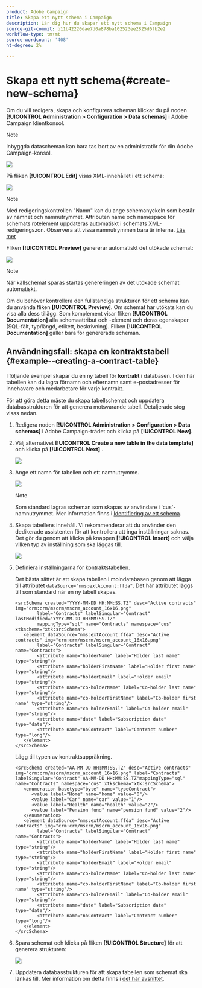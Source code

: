 ```yaml
---
product: Adobe Campaign
title: Skapa ett nytt schema i Campaign
description: Lär dig hur du skapar ett nytt schema i Campaign
source-git-commit: b11b42220dae7d0a878ba102523ee2825d6fb2e2
workflow-type: tm+mt
source-wordcount: '408'
ht-degree: 2%

---
```


# Skapa ett nytt schema{#create-new-schema}

Om du vill redigera, skapa och konfigurera scheman klickar du på noden **[!UICONTROL Administration > Configuration > Data schemas]** i Adobe Campaign klientkonsol.

>[!NOTE]
>
>Inbyggda datascheman kan bara tas bort av en administratör för din Adobe Campaign-konsol.

![](assets/schema_navtree.png)

På fliken **[!UICONTROL Edit]** visas XML-innehållet i ett schema:

![](assets/schema_edition.png)

>[!NOTE]
>
>Med redigeringskontrollen &quot;Namn&quot; kan du ange schemanyckeln som består av namnet och namnutrymmet. Attributen name och namespace för schemats rotelement uppdateras automatiskt i schemats XML-redigeringszon. Observera att vissa namnutrymmen bara är interna. [Läs mer](schemas.md#reserved-namespaces)

Fliken **[!UICONTROL Preview]** genererar automatiskt det utökade schemat:

![](assets/schema_edition2.png)

>[!NOTE]
>
>När källschemat sparas startas genereringen av det utökade schemat automatiskt.

Om du behöver kontrollera den fullständiga strukturen för ett schema kan du använda fliken **[!UICONTROL Preview]**. Om schemat har utökats kan du visa alla dess tillägg. Som komplement visar fliken **[!UICONTROL Documentation]** alla schemaattribut och -element och deras egenskaper (SQL-fält, typ/längd, etikett, beskrivning). Fliken **[!UICONTROL Documentation]** gäller bara för genererade scheman.

## Användningsfall: skapa en kontraktstabell {#example--creating-a-contract-table}

I följande exempel skapar du en ny tabell för **kontrakt** i databasen. I den här tabellen kan du lagra förnamn och efternamn samt e-postadresser för innehavare och medarbetare för varje kontrakt.

För att göra detta måste du skapa tabellschemat och uppdatera databasstrukturen för att generera motsvarande tabell. Detaljerade steg visas nedan.

1. Redigera noden **[!UICONTROL Administration > Configuration > Data schemas]** i Adobe Campaign-trädet och klicka på **[!UICONTROL New]**.
1. Välj alternativet **[!UICONTROL Create a new table in the data template]** och klicka på **[!UICONTROL Next]** .

   ![](assets/create_new_schema.png)

1. Ange ett namn för tabellen och ett namnutrymme.

   ![](assets/create_new_param.png)

   >[!NOTE]
   >
   >Som standard lagras scheman som skapas av användare i &#39;cus&#39;-namnutrymmet. Mer information finns i [Identifiering av ett schema](extend-schema.md#identification-of-a-schema).

1. Skapa tabellens innehåll. Vi rekommenderar att du använder den dedikerade assistenten för att kontrollera att inga inställningar saknas. Det gör du genom att klicka på knappen **[!UICONTROL Insert]** och välja vilken typ av inställning som ska läggas till.

   ![](assets/create_new_content.png)

1. Definiera inställningarna för kontraktstabellen.

   Det bästa sättet är att skapa tabellen i molndatabasen genom att lägga till attributet `dataSource="nms:extAccount:ffda"`. Det här attributet läggs till som standard när en ny tabell skapas.

   ```
   <srcSchema created="YYYY-MM-DD HH:MM:SS.TZ" desc="Active contracts" img="crm:crm/mscrm/mscrm_account_16x16.png"
           label="Contracts" labelSingular="Contract" lastModified="YYYY-MM-DD HH:MM:SS.TZ"
           mappingType="sql" name="Contracts" namespace="cus" xtkschema="xtk:srcSchema">
      <element dataSource="nms:extAccount:ffda" desc="Active contracts" img="crm:crm/mscrm/mscrm_account_16x16.png"
           label="Contracts" labelSingular="Contract" name="Contracts">
           <attribute name="holderName" label="Holder last name" type="string"/>
           <attribute name="holderFirstName" label="Holder first name" type="string"/>
           <attribute name="holderEmail" label="Holder email" type="string"/>
           <attribute name="co-holderName" label="Co-holder last name" type="string"/>           
           <attribute name="co-holderFirstName" label="Co-holder first name" type="string"/>           
           <attribute name="co-holderEmail" label="Co-holder email" type="string"/>    
           <attribute name="date" label="Subscription date" type="date"/>     
           <attribute name="noContract" label="Contract number" type="long"/> 
      </element>
   </srcSchema>
   ```

   Lägg till typen av kontraktsuppräkning.

   ```
   <srcSchema created="AA-MM-DD HH:MM:SS.TZ" desc="Active contracts" img="crm:crm/mscrm/mscrm_account_16x16.png" label="Contracts" labelSingular="Contract" AA-MM-DD HH:MM:SS.TZ"mappingType="sql" name="Contracts" namespace="cus" xtkschema="xtk:srcSchema">
      <enumeration basetype="byte" name="typeContract">
         <value label="Home" name="home" value="0"/>
         <value label="Car" name="car" value="1"/>
         <value label="Health" name="health" value="2"/>
         <value label="Pension fund" name="pension fund" value="2"/>
      </enumeration>
      <element dataSource="nms:extAccount:ffda" desc="Active contracts" img="crm:crm/mscrm/mscrm_account_16x16.png"
           label="Contracts" labelSingular="Contract" name="Contracts">
           <attribute name="holderName" label="Holder last name" type="string"/>
           <attribute name="holderFirstName" label="Holder first name" type="string"/>
           <attribute name="holderEmail" label="Holder email" type="string"/>
           <attribute name="co-holderName" label="Co-holder last name" type="string"/>           
           <attribute name="co-holderFirstName" label="Co-holder first name" type="string"/>           
           <attribute name="co-holderEmail" label="Co-holder email" type="string"/>    
           <attribute name="date" label="Subscription date" type="date"/>     
           <attribute name="noContract" label="Contract number" type="long"/> 
      </element>
   </srcSchema>
   ```

1. Spara schemat och klicka på fliken **[!UICONTROL Structure]** för att generera strukturen:

   ![](assets/configuration_structure.png)

1. Uppdatera databasstrukturen för att skapa tabellen som schemat ska länkas till. Mer information om detta finns i [det här avsnittet](update-database-structure.md).

